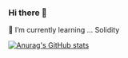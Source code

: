 ### Hi there 👋
🌱 I’m currently learning ... Solidity
<!--
**0XSoumya/0XSoumya** is a ✨ _special_ ✨ repository because its `README.md` (this file) appears on your GitHub profile.

Here are some ideas to get you started:

- 🔭 I’m currently working on ... Something Cool
###
- 👯 I’m looking to collaborate on ...
- 🤔 I’m looking for help with ...
- 💬 Ask me about ...
- 📫 How to reach me: ...
- 😄 Pronouns: ...
- ⚡ Fun fact: ... 
-->
[![Anurag's GitHub stats](https://github-readme-stats.vercel.app/api?username=0XSoumya&show_icons=true&theme=radical)](https://github.com/anuraghazra/github-readme-stats)
